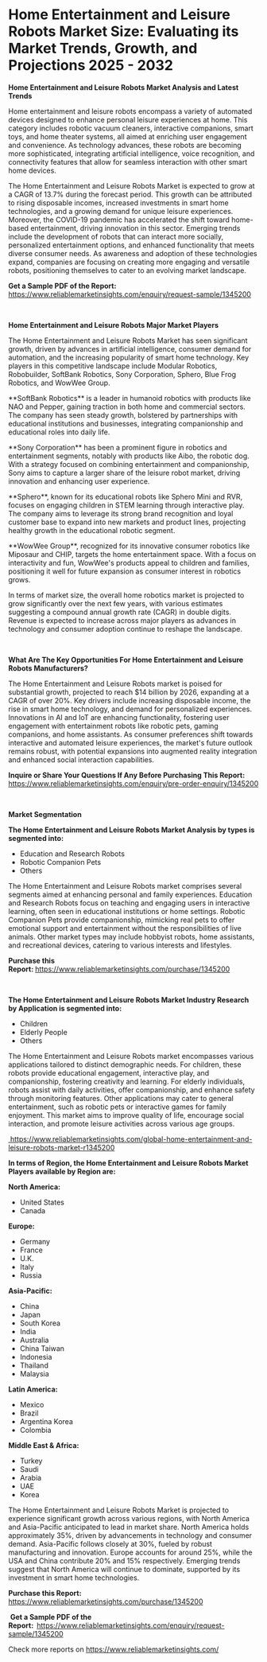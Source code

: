 <p><h1>Home Entertainment and Leisure Robots Market Size: Evaluating its Market Trends, Growth, and Projections 2025 - 2032</h1></p><p><strong>Home Entertainment and Leisure Robots Market Analysis and Latest Trends</strong></p>
<p><p>Home entertainment and leisure robots encompass a variety of automated devices designed to enhance personal leisure experiences at home. This category includes robotic vacuum cleaners, interactive companions, smart toys, and home theater systems, all aimed at enriching user engagement and convenience. As technology advances, these robots are becoming more sophisticated, integrating artificial intelligence, voice recognition, and connectivity features that allow for seamless interaction with other smart home devices.</p><p>The Home Entertainment and Leisure Robots Market is expected to grow at a CAGR of 13.7% during the forecast period. This growth can be attributed to rising disposable incomes, increased investments in smart home technologies, and a growing demand for unique leisure experiences. Moreover, the COVID-19 pandemic has accelerated the shift toward home-based entertainment, driving innovation in this sector. Emerging trends include the development of robots that can interact more socially, personalized entertainment options, and enhanced functionality that meets diverse consumer needs. As awareness and adoption of these technologies expand, companies are focusing on creating more engaging and versatile robots, positioning themselves to cater to an evolving market landscape.</p></p>
<p><strong>Get a Sample PDF of the Report:&nbsp;</strong> <a href="https://www.reliablemarketinsights.com/enquiry/request-sample/1345200?utm_campaign=2202&utm_medium=2&utm_source=Github&utm_content=ia&utm_term=09022025&utm_id=home-entertainment-and-leisure-robots">https://www.reliablemarketinsights.com/enquiry/request-sample/1345200</a></p>
<p>&nbsp;</p>
<p><strong>Home Entertainment and Leisure Robots Major Market Players</strong></p>
<p><p>The Home Entertainment and Leisure Robots Market has seen significant growth, driven by advances in artificial intelligence, consumer demand for automation, and the increasing popularity of smart home technology. Key players in this competitive landscape include Modular Robotics, Robobuilder, SoftBank Robotics, Sony Corporation, Sphero, Blue Frog Robotics, and WowWee Group.</p><p>**SoftBank Robotics** is a leader in humanoid robotics with products like NAO and Pepper, gaining traction in both home and commercial sectors. The company has seen steady growth, bolstered by partnerships with educational institutions and businesses, integrating companionship and educational roles into daily life.</p><p>**Sony Corporation** has been a prominent figure in robotics and entertainment segments, notably with products like Aibo, the robotic dog. With a strategy focused on combining entertainment and companionship, Sony aims to capture a larger share of the leisure robot market, driving innovation and enhancing user experience.</p><p>**Sphero**, known for its educational robots like Sphero Mini and RVR, focuses on engaging children in STEM learning through interactive play. The company aims to leverage its strong brand recognition and loyal customer base to expand into new markets and product lines, projecting healthy growth in the educational robotic segment.</p><p>**WowWee Group**, recognized for its innovative consumer robotics like Miposaur and CHIP, targets the home entertainment space. With a focus on interactivity and fun, WowWee's products appeal to children and families, positioning it well for future expansion as consumer interest in robotics grows.</p><p>In terms of market size, the overall home robotics market is projected to grow significantly over the next few years, with various estimates suggesting a compound annual growth rate (CAGR) in double digits. Revenue is expected to increase across major players as advances in technology and consumer adoption continue to reshape the landscape.</p></p>
<p>&nbsp;</p>
<p><strong>What Are The Key Opportunities For Home Entertainment and Leisure Robots Manufacturers?</strong></p>
<p><p>The Home Entertainment and Leisure Robots market is poised for substantial growth, projected to reach $14 billion by 2026, expanding at a CAGR of over 20%. Key drivers include increasing disposable income, the rise in smart home technology, and demand for personalized experiences. Innovations in AI and IoT are enhancing functionality, fostering user engagement with entertainment robots like robotic pets, gaming companions, and home assistants. As consumer preferences shift towards interactive and automated leisure experiences, the market's future outlook remains robust, with potential expansions into augmented reality integration and enhanced social interaction capabilities.</p></p>
<p><strong>Inquire or Share Your Questions If Any Before Purchasing This Report:</strong> <a href="https://www.reliablemarketinsights.com/enquiry/pre-order-enquiry/1345200?utm_campaign=2202&utm_medium=2&utm_source=Github&utm_content=ia&utm_term=09022025&utm_id=home-entertainment-and-leisure-robots">https://www.reliablemarketinsights.com/enquiry/pre-order-enquiry/1345200</a></p>
<p>&nbsp;</p>
<p><strong>Market Segmentation</strong></p>
<p><strong>The Home Entertainment and Leisure Robots Market Analysis by types is segmented into:</strong></p>
<p><ul><li>Education and Research Robots</li><li>Robotic Companion Pets</li><li>Others</li></ul></p>
<p><p>The Home Entertainment and Leisure Robots market comprises several segments aimed at enhancing personal and family experiences. Education and Research Robots focus on teaching and engaging users in interactive learning, often seen in educational institutions or home settings. Robotic Companion Pets provide companionship, mimicking real pets to offer emotional support and entertainment without the responsibilities of live animals. Other market types may include hobbyist robots, home assistants, and recreational devices, catering to various interests and lifestyles.</p></p>
<p><strong>Purchase this Report:&nbsp;</strong><a href="https://www.reliablemarketinsights.com/purchase/1345200?utm_campaign=2202&utm_medium=2&utm_source=Github&utm_content=ia&utm_term=09022025&utm_id=home-entertainment-and-leisure-robots">https://www.reliablemarketinsights.com/purchase/1345200</a></p>
<p>&nbsp;</p>
<p><strong>The Home Entertainment and Leisure Robots Market Industry Research by Application is segmented into:</strong></p>
<p><ul><li>Children</li><li>Elderly People</li><li>Others</li></ul></p>
<p><p>The Home Entertainment and Leisure Robots market encompasses various applications tailored to distinct demographic needs. For children, these robots provide educational engagement, interactive play, and companionship, fostering creativity and learning. For elderly individuals, robots assist with daily activities, offer companionship, and enhance safety through monitoring features. Other applications may cater to general entertainment, such as robotic pets or interactive games for family enjoyment. This market aims to improve quality of life, encourage social interaction, and promote leisure activities across various age groups.</p></p>
<p><a href="https://www.reliablemarketinsights.com/global-home-entertainment-and-leisure-robots-market-r1345200?utm_campaign=2202&utm_medium=2&utm_source=Github&utm_content=ia&utm_term=09022025&utm_id=home-entertainment-and-leisure-robots">&nbsp;https://www.reliablemarketinsights.com/global-home-entertainment-and-leisure-robots-market-r1345200</a></p>
<p><strong>In terms of Region, the Home Entertainment and Leisure Robots Market Players available by Region are:</strong></p>
<p>
    <p> <strong> North America: </strong>
        <ul>
            <li>United States</li>
            <li>Canada</li>
        </ul>
        </p> 
    <p> <strong> Europe: </strong>
        <ul>
            <li>Germany</li>
            <li>France</li>
            <li>U.K.</li>
            <li>Italy</li>
            <li>Russia</li>
        </ul>
        </p> 
    <p> <strong> Asia-Pacific: </strong>
        <ul>
            <li>China</li>
            <li>Japan</li>
            <li>South Korea</li>
            <li>India</li>
            <li>Australia</li>
            <li>China Taiwan</li>
            <li>Indonesia</li>
            <li>Thailand</li>
            <li>Malaysia</li>
        </ul>
        </p> 
    <p> <strong> Latin America: </strong>
        <ul>
            <li>Mexico</li>
            <li>Brazil</li>
            <li>Argentina Korea</li>
            <li>Colombia</li>
        </ul>
        </p> 
    <p> <strong> Middle East & Africa: </strong>
        <ul>
            <li>Turkey</li>
            <li>Saudi</li>
            <li>Arabia</li>
            <li>UAE</li>
            <li>Korea</li>
        </ul>
    </p>
    </p>
<p><p>The Home Entertainment and Leisure Robots Market is projected to experience significant growth across various regions, with North America and Asia-Pacific anticipated to lead in market share. North America holds approximately 35%, driven by advancements in technology and consumer demand. Asia-Pacific follows closely at 30%, fueled by robust manufacturing and innovation. Europe accounts for around 25%, while the USA and China contribute 20% and 15% respectively. Emerging trends suggest that North America will continue to dominate, supported by its investment in smart home technologies.</p></p>
<p><strong>Purchase this Report: </strong><a href="https://www.reliablemarketinsights.com/purchase/1345200?utm_campaign=2202&utm_medium=2&utm_source=Github&utm_content=ia&utm_term=09022025&utm_id=home-entertainment-and-leisure-robots">https://www.reliablemarketinsights.com/purchase/1345200</a></p>
<p>&nbsp;<strong>Get a Sample PDF of the Report:&nbsp;&nbsp;</strong><a href="https://www.reliablemarketinsights.com/enquiry/request-sample/1345200?utm_campaign=2202&utm_medium=2&utm_source=Github&utm_content=ia&utm_term=09022025&utm_id=home-entertainment-and-leisure-robots">https://www.reliablemarketinsights.com/enquiry/request-sample/1345200</a></p>
<p><strong></strong></p>
<p>Check more reports on <a href="https://www.reliablemarketinsights.com/?utm_campaign=2202&utm_medium=2&utm_source=Github&utm_content=ia&utm_term=09022025&utm_id=home-entertainment-and-leisure-robots">https://www.reliablemarketinsights.com/</a></p>